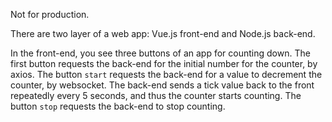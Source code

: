Not for production.

There are two layer of a web app: Vue.js front-end and Node.js back-end.

In the front-end, you see three buttons of an app for counting down. The first button requests the back-end for the initial number for the counter, by axios. The button `start` requests the back-end for a value to decrement the counter, by websocket. The back-end sends a tick value back to the front repeatedly every 5 seconds, and thus the counter starts counting. The button `stop` requests the back-end to stop counting.
